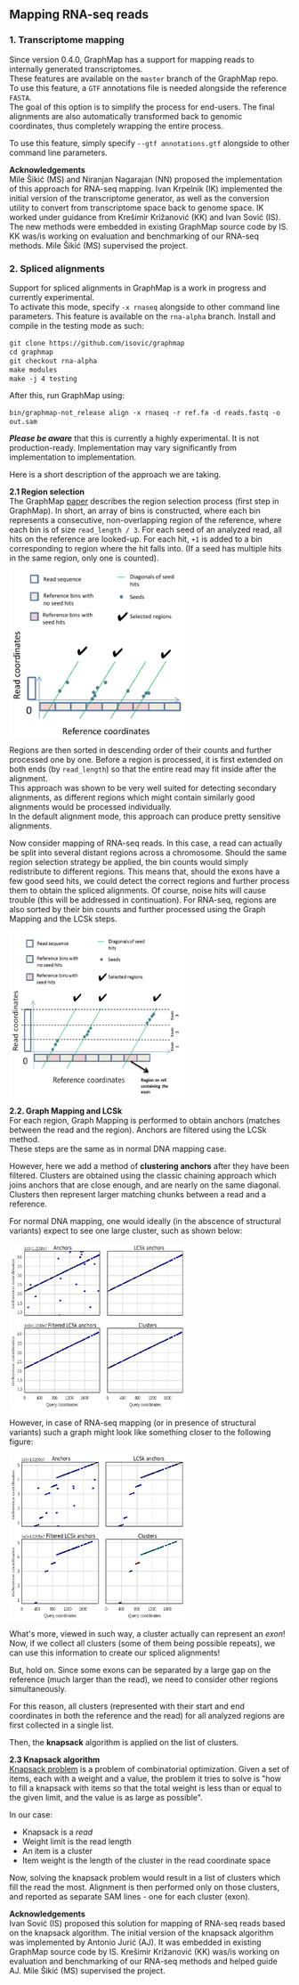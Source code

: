 ## Mapping RNA-seq reads  

### 1. Transcriptome mapping  
Since version 0.4.0, GraphMap has a support for mapping reads to internally generated transcriptomes.  
These features are available on the ```master``` branch of the GraphMap repo.  
To use this feature, a ```GTF``` annotations file is needed alongside the reference ```FASTA```.  
The goal of this option is to simplify the process for end-users. The final alignments are also automatically transformed back to genomic coordinates, thus completely wrapping the entire process.

<!-- Depiction of how this is implemented is presented in [Figure 1](link). -->

To use this feature, simply specify ```--gtf annotations.gtf``` alongside to other command line parameters.  

**Acknowledgements**  
Mile Šikić (MS) and Niranjan Nagarajan (NN) proposed the implementation of this approach for RNA-seq mapping. Ivan Krpelnik (IK) implemented the initial version of the transcriptome generator, as well as the conversion utility to convert from transcriptome space back to genome space. IK worked under guidance from Krešimir Križanović (KK) and Ivan Sović (IS). The new methods were embedded in existing GraphMap source code by IS. KK was/is working on evaluation and benchmarking of our RNA-seq methods. Mile Šikić (MS) supervised the project.

### 2. Spliced alignments  
Support for spliced alignments in GraphMap is a work in progress and currently experimental.  
To activate this mode, specify ```-x rnaseq``` alongside to other command line parameters. This feature is available on the ```rna-alpha``` branch. Install and compile in the testing mode as such:  
```  
git clone https://github.com/isovic/graphmap  
cd graphmap  
git checkout rna-alpha  
make modules  
make -j 4 testing  
```  

After this, run GraphMap using:  
```  
bin/graphmap-not_release align -x rnaseq -r ref.fa -d reads.fastq -o out.sam  
```  

***Please be aware*** that this is currently a highly experimental. It is not production-ready. Implementation may vary significantly from implementation to implementation.
<!-- This is a composite option which is equivalent to
Equivalent to: ```--ambiguity 0.5 --secondary --min-bin-perc 0.01 --bin-step 0.99 --max-regions 20 --spliced``` -->

Here is a short description of the approach we are taking.

**2.1 Region selection**  
The GraphMap [paper](http://www.nature.com/ncomms/2016/160415/ncomms11307/full/ncomms11307.html) describes the region selection process (first step in GraphMap). In short, an array of bins is constructed, where each bin represents a consecutive, non-overlapping region of the reference, where each bin is of size ```read_length / 3```. For each seed of an analyzed read, all hits on the reference are looked-up. For each hit, ```+1``` is added to a bin corresponding to region where the hit falls into. (If a seed has multiple hits in the same region, only one is counted).

<img src="img/region_selection.png" width="316" height="300" align="middle">

Regions are then sorted in descending order of their counts and further processed one by one. Before a region is processed, it is first extended on both ends (by ```read_length```) so that the entire read may fit inside after the alignment.  
This approach was shown to be very well suited for detecting secondary alignments, as different regions which might contain similarly good alignments would be processed individually.  
In the default alignment mode, this approach can produce pretty sensitive alignments.

Now consider mapping of RNA-seq reads. In this case, a read can actually be split into several distant regions across a chromosome. Should the same region selection strategy be applied, the bin counts would simply redistribute to different regions. This means that, should the exons have a few good seed hits, we could detect the correct regions and further process them to obtain the spliced alignments. Of course, noise hits will cause trouble (this will be addressed in continuation). For RNA-seq, regions are also sorted by their bin counts and further processed using the Graph Mapping and the LCSk steps.

<img src="img/region_selection-rna.png" width="316" height="300" align="middle">

**2.2. Graph Mapping and LCSk**  
For each region, Graph Mapping is performed to obtain anchors (matches between the read and the region). Anchors are filtered using the LCSk method.  
These steps are the same as in normal DNA mapping case.  

However, here we add a method of **clustering anchors** after they have been filtered. Clusters are obtained using the classic chaining approach which joins anchors that are close enough, and are nearly on the same diagonal.  
Clusters then represent larger matching chunks between a read and a reference.  

For normal DNA mapping, one would ideally (in the abscence of structural variants) expect to see one large cluster, such as shown below:  

<img src="img/anchors-normal.png" width="316" height="300" align="middle">

However, in case of RNA-seq mapping (or in presence of structural variants) such a graph might look like something closer to the following figure:  

<img src="img/anchors-rna.png" width="316" height="300" align="middle">

What's more, viewed in such way, a cluster actually can represent an *exon*!  
Now, if we collect all clusters (some of them being possible repeats), we can use this information to create our spliced alignments!  

But, hold on. Since some exons can be separated by a large gap on the reference (much larger than the read), we need to consider other regions simultaneously.  

For this reason, all clusters (represented with their start and end coordinates in both the reference and the read) for all analyzed regions are first collected in a single list.  

Then, the **knapsack** algorithm is applied on the list of clusters.  

**2.3 Knapsack algorithm**  
[Knapsack problem](https://en.wikipedia.org/wiki/Knapsack_problem) is a problem of combinatorial optimization. Given a set of items, each with a weight and a value, the problem it tries to solve is "how to fill a knapsack with items so that the total weight is less than or equal to the given limit, and the value is as large as possible".

In our case:  
- Knapsack is a *read*
- Weight limit is the read length
- An item is a cluster
- Item weight is the length of the cluster in the read coordinate space  

Now, solving the knapsack problem would result in a list of clusters which fill the read the most. Alignment is then performed only on those clusters, and reported as separate SAM lines - one for each cluster (exon).  

**Acknowledgements**  
Ivan Sović (IS) proposed this solution for mapping of RNA-seq reads based on the knapsack algorithm. The initial version of the knapsack algorithm was implemented by Antonio Jurić (AJ). It was embedded in existing GraphMap source code by IS. Krešimir Križanović (KK) was/is working on evaluation and benchmarking of our RNA-seq methods and helped guide AJ. Mile Šikić (MS) supervised the project.
